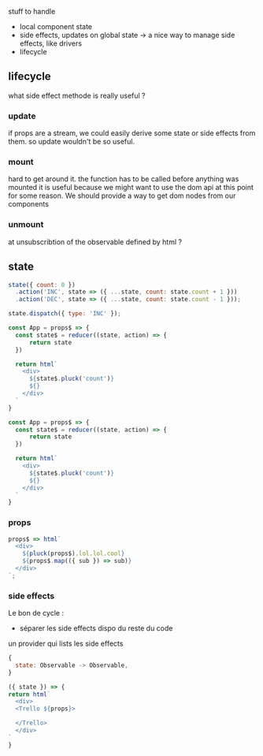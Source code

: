 stuff to handle

* local component state
* side effects, updates on global state -> a nice way to manage side effects, like drivers
* lifecycle

## lifecycle

what side effect methode is really useful ?

### update

if props are a stream, we could easily derive some state or side effects from them.
so update wouldn't be so useful.

### mount

hard to get around it. the function has to be called before anything was mounted
it is useful because we might want to use the dom api at this point for some reason.
We should provide a way to get dom nodes from our components

### unmount

at unsubscribtion of the observable defined by html ?

## state

```js
state({ count: 0 })
  .action('INC', state => ({ ...state, count: state.count + 1 }))
  .action('DEC', state => ({ ...state, count: state.count - 1 }));

state.dispatch({ type: 'INC' });
```

```js
const App = props$ => {
  const state$ = reducer((state, action) => {
      return state
  })

  return html`
    <div>
      ${state$.pluck('count')}
      ${}
    </div>
  `
}
```

```js
const App = props$ => {
  const state$ = reducer((state, action) => {
      return state
  })

  return html`
    <div>
      ${state$.pluck('count')}
      ${}
    </div>
  `
}
```

### props

```js
props$ => html`
  <div>
    ${pluck(props$).lol.lol.cool}
    ${props$.map(({ sub }) => sub)}
  </div>
`;
```

### side effects

Le bon de cycle :

* séparer les side effects dispo du reste du code

un provider qui lists les side effects

```js
{
  state: Observable -> Observable,
}

({ state }) => {
return html`
  <div>
  <Trello ${props}>

  </Trello>
  </div>
`
}
```
